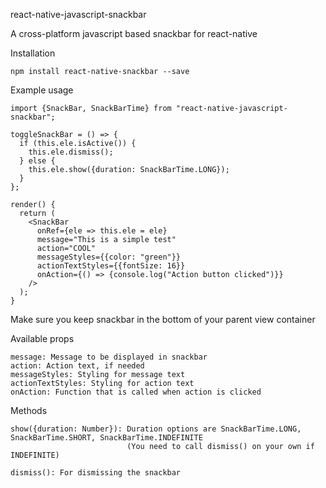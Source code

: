 react-native-javascript-snackbar

A cross-platform javascript based snackbar for react-native

Installation

    npm install react-native-snackbar --save

Example usage

    import {SnackBar, SnackBarTime} from "react-native-javascript-snackbar";

    toggleSnackBar = () => {
      if (this.ele.isActive()) {
        this.ele.dismiss();
      } else {
        this.ele.show({duration: SnackBarTime.LONG});
      }
    };

    render() {
      return (
        <SnackBar
          onRef={ele => this.ele = ele}
          message="This is a simple test"
          action="COOL"
          messageStyles={{color: "green"}}
          actionTextStyles={{fontSize: 16}}
          onAction={() => {console.log("Action button clicked")}}
        />
      );
    }

Make sure you keep snackbar in the bottom of your parent view container

Available props

    message: Message to be displayed in snackbar
    action: Action text, if needed
    messageStyles: Styling for message text
    actionTextStyles: Styling for action text
    onAction: Function that is called when action is clicked

Methods

    show({duration: Number}): Duration options are SnackBarTime.LONG, SnackBarTime.SHORT, SnackBarTime.INDEFINITE
                              (You need to call dismiss() on your own if INDEFINITE)

    dismiss(): For dismissing the snackbar
